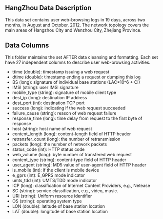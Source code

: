 HangZhou Data Description
--------------------------

This data set contains user web-browsing logs in 19 days, across two months,
in August and October, 2012. The network topology covers the main areas of
Hangzhou City and Wenzhou City, Zhejiang Province.

Data Columns
-------------

This folder maintains the set AFTER data cleansing and formatting. Each set
have 27 independent columns to describe user web-browsing activities.

* ttime (double): timestamp issuing a web request
* dtime (double): timestamp ending a request or dumping this log
* BS (long): signature of individual base stations (LAC*10^6 + CI)
* IMSI (string): user IMSI signature
* mobile_type (string): signature of mobile client type
* dest_ip (long): destination IP address
* dest_port (int): destination TCP port
* success (long): indicating if the web request succeeded
* failure_cause (string): reason of web request failure
* response_time (long): time delay from request to the first byte of response
* host (string): host name of web request
* content_length (long): content-length field of HTTP header
* retransfer_count (long): the number of retransmission
* packets (long): the number of network packets
* status_code (int): HTTP status code
* web_volume (long): byte number of transfered web request
* content_type (string): content-type field of HTTP header
* user_agent (string): MD5 value of user-agent field of HTTP header
* is_mobile (int): if the client is mobile device
* e_gprs (int): E_GPRS mode indicator
* umts_tdd (int): UMTS/TDD mode indicator
* ICP (long): classification of Internet Content Providers, e.g., Netease
* SC (string): service classification, e.g., video, music.
* URI (string): Uniform resource identifier
* OS (string): operating system type
* LON (double): latitude of base station location
* LAT (double): longitude of base station location